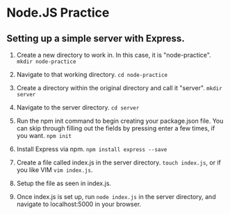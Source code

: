 # Node.JS Practice

## Setting up a simple server with Express.

1. Create a new directory to work in. In this case, it is "node-practice".
`mkdir node-practice`

2. Navigate to that working directory.
`cd node-practice`

3. Create a directory within the original directory and call it "server".
`mkdir server`

4. Navigate to the server directory.
`cd server`

5. Run the npm init command to begin creating your package.json file. You can skip through filling out the fields by pressing enter a few times, if you want.
`npm init`

6. Install Express via npm.
`npm install express --save`

7. Create a file called index.js in the server directory.
`touch index.js`, or if you like VIM `vim index.js`.

8. Setup the file as seen in index.js.

9. Once index.js is set up, run `node index.js` in the server directory, and navigate to localhost:5000 in your browser.
